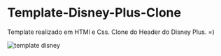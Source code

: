# Template-Disney-Plus-Clone
Template realizado em HTMl e Css. Clone do Header do Disney Plus. =)

![template disney](https://user-images.githubusercontent.com/45234913/189962805-9416af9e-656f-47a1-a84b-33a274c1e0ea.png)
